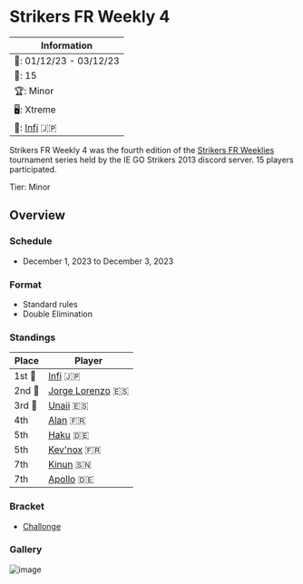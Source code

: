# Strikers FR Weekly 4

|Information|
|-|
|:calendar:: 01/12/23 - 03/12/23|
|:busts_in_silhouette:: 15|
|:trophy:: Minor|
|:desktop_computer:: Xtreme|
|:1st_place_medal:: [Infi](../../players/japanese/infi.md) :jp:|

Strikers FR Weekly 4 was the fourth edition of the [Strikers FR Weeklies](weeklymain.md) tournament series held by the IE GO Strikers 2013 discord server.
15 players participated.

Tier: Minor

## Overview

### Schedule
- December 1, 2023 to December 3, 2023

### Format
- Standard rules
- Double Elimination

### Standings

|Place|Player|
|-|-|
|1st :1st_place_medal:|[Infi](../../players/japanese/infi.md) :jp:|
|2nd :2nd_place_medal:|[Jorge Lorenzo](../../players/spanish/jorge.md) :es:|
|3rd :3rd_place_medal:|[Unaii](../../players/spanish/unaii.md) :es:|
|4th|[Alan](../../players/french/alan.md) :fr:|
|5th|[Haku](../../players/german/haku.md) :de:|
|5th|[Kev'nox](../../players/french/kevnox.md) :fr:|
|7th|[Kinun](../../players/senegalese/kinun.md) :senegal:|
|7th|[Apollo](../../players/german/apollo.md) :de:|

### Bracket
- [Challonge](https://challonge.com/InastWeekly4)

### Gallery

![image](https://github.com/inabikarilibrary/inalib/assets/110833255/9cb85aa1-04b6-4a60-bb0b-a7a036a62903)
